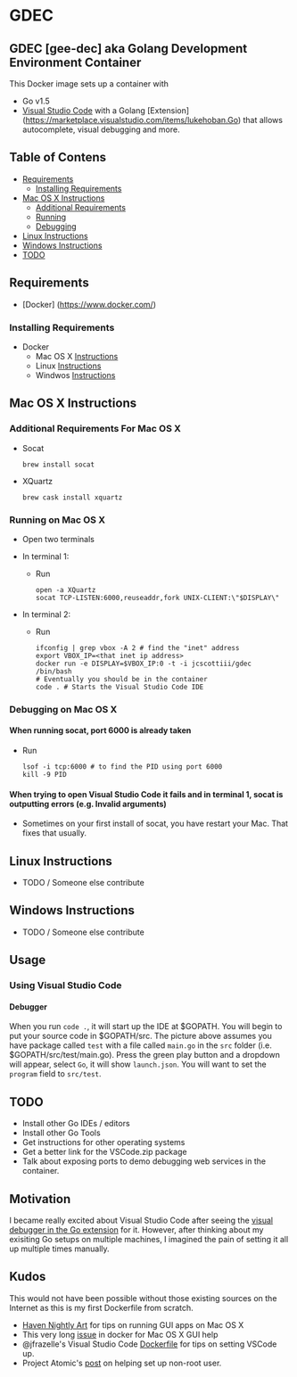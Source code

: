 # GDEC
## GDEC [gee-dec] aka Golang Development Environment Container

This Docker image sets up a container with
 - Go v1.5
 - [Visual Studio Code](https://code.visualstudio.com/) with a Golang [Extension] (https://marketplace.visualstudio.com/items/lukehoban.Go) that allows autocomplete, visual debugging and more.

## Table of Contens
- [Requirements](#requirements)
  - [Installing Requirements](#installing-requirements)
- [Mac OS X Instructions](#mac-os-x-instructions)
  - [Additional Requirements](#additional-requirements-for-mac-os-x)
  - [Running](#running-on-mac-os-x)
  - [Debugging](#debugging-on-mac-os-x)
- [Linux Instructions](#linux-instructions)
- [Windows Instructions](#windows-instructions)
- [TODO](#todo)

## Requirements
- [Docker] (https://www.docker.com/)

### Installing Requirements
 - Docker
   - Mac OS X [Instructions](http://docs.docker.com/mac/step_one/)
   - Linux [Instructions](http://docs.docker.com/linux/step_one/)
   - Windwos [Instructions](http://docs.docker.com/windows/step_one/)

## Mac OS X Instructions
### Additional Requirements For Mac OS X
- Socat

  ```
  brew install socat
  ```
  
- XQuartz

  ```
  brew cask install xquartz
  ```

### Running on Mac OS X
- Open two terminals
- In terminal 1:
  - Run
  
    ```
    open -a XQuartz
    socat TCP-LISTEN:6000,reuseaddr,fork UNIX-CLIENT:\"$DISPLAY\"
    ```
    
- In terminal 2:
  - Run
    
    ```
    ifconfig | grep vbox -A 2 # find the "inet" address
    export VBOX_IP=<that inet ip address>
    docker run -e DISPLAY=$VBOX_IP:0 -t -i jcscottiii/gdec /bin/bash
    # Eventually you should be in the container
    code . # Starts the Visual Studio Code IDE
    ```

### Debugging on Mac OS X

#### When running socat, port 6000 is already taken
- Run
  
    ```
    lsof -i tcp:6000 # to find the PID using port 6000
    kill -9 PID
    ```
    
#### When trying to open Visual Studio Code it fails and in terminal 1, socat is outputting errors (e.g. Invalid arguments)
- Sometimes on your first install of socat, you have restart your Mac. That fixes that usually.

## Linux Instructions
- TODO / Someone else contribute

## Windows Instructions
- TODO / Someone else contribute

## Usage
### Using Visual Studio Code
#### Debugger
When you run `code .`, it will start up the IDE at $GOPATH. You will begin to put your source code in $GOPATH/src. The picture above assumes you have package called `test` with a file called `main.go` in the `src` folder (i.e. $GOPATH/src/test/main.go). Press the green play button and a dropdown will appear, select `Go`, it will show `launch.json`. You will want to set the `program` field to `src/test`.

## TODO
- Install other Go IDEs / editors
- Install other Go Tools
- Get instructions for other operating systems
- Get a better link for the VSCode.zip package
- Talk about exposing ports to demo debugging web services in the container.

## Motivation
I became really excited about Visual Studio Code after seeing the [visual debugger in the Go extension](https://github.com/Microsoft/vscode-go#debugger) for it. However, after thinking about my exisiting Go setups on multiple machines, I imagined the pain of setting it all up multiple times manually.

## Kudos
This would not have been possible without those existing sources on the Internet as this is my first Dockerfile from scratch.
- [Haven Nightly Art](https://haven.nightlyart.com/trying-gui-apps-with-docker/) for tips on running GUI apps on Mac OS X
- This very long [issue](https://github.com/docker/docker/issues/8710) in docker for Mac OS X GUI help
- @jfrazelle's Visual Studio Code [Dockerfile](https://github.com/jfrazelle/dockerfiles/tree/master/visualstudio) for tips on setting VSCode up.
- Project Atomic's [post](http://www.projectatomic.io/docs/docker-image-author-guidance/) on helping set up non-root user.
